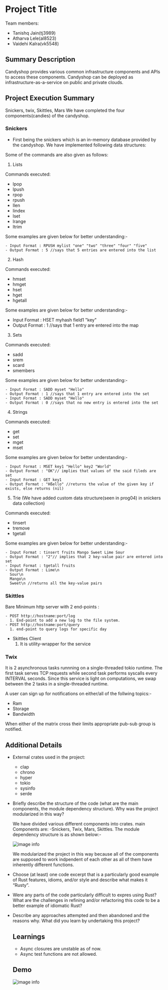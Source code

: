 # Project Title

Team members:

- Tanishq Jain(tj3989)
- Atharva Lele(al8523)
- Vaidehi Kalra(vk5548)

## Summary Description

Candyshop provides various common infrastructure components and APIs to access
these components. Candyshop can be deployed as infrastructure-as-a-service on
public and private clouds.

## Project Execution Summary

Snickers, twix, Skittles, Mars
We have completed the four components(candies) of the candyshop.

### Snickers

- First being the snickers which is an in-memory database provided by the candyshop.
  We have implemented following data structures:

Some of the commands are also given as follows:

1. Lists

Commands executed:

- lpop
- lpush
- rpop
- rpush
- llen
- lindex
- lset
- lrange
- ltrim

Some examples are given below for better understanding:-

    - Input Format : RPUSH mylist "one" "two" "three" "four" "five"
    - Output Format : 5 //says that 5 entries are entered into the list

2. Hash

Commands executed:

- hmset
- hmget
- hset
- hget
- hgetall

Some examples are given below for better understanding:-

- Input Format : HSET myhash field1 "key"
- Output Format : 1 //says that 1 entry are entered into the map

3. Sets

Commands executed:

- sadd
- srem
- scard
- smembers

Some examples are given below for better understanding:-

    - Input Format : SADD myset "Hello"
    - Output Format : 1 //says that 1 entry are entered into the set
    - Input Format : SADD myset "Hello"
    - Output Format : 0 //says that no new entry is entered into the set

4. Strings

Commands executed:

- get
- set
- mget
- mset

Some examples are given below for better understanding:-

    - Input Format : MSET key1 "Hello" key2 "World"
    - Output Format : "OK"// implies that values of the said fileds are set
    - Input Format : GET key1
    - Output Format : "Hßello" //returns the value of the given key if exists, else returns (nil)

5. Trie (We have added custom data structure(seen in prog04) in snickers data collection)

Commands executed:

- tinsert
- tremove
- tgetall

Some examples are given below for better understanding:-

    - Input Format : tinsert fruits Mango Sweet Lime Sour
    - Output Format : "2"// implies that 2 key-value pair are entered into set
    - Input Format : tgetall fruits
    - Output Format : Lime\n
      Sour\n
      Mango\n
      Sweet\n //returns all the key-value pairs

### Skittles

Bare Minimum http server with 2 end-points :

    - POST http://hostname:port/log
      1. End-point to add a new log to the file system.
    - POST http://hostname:port/query
      1. end-point to query logs for specific day

- Skittles Client
  1.  It is utility-wrapper for the service

### Twix

It is 2 asynchronous tasks runnning on a single-threaded tokio runtime.
The first task serves TCP requests while second task performs syscalls every INTERVAL seconds. Since this service is light on computations, we swap between the 2 tasks in a single-threaded runtime.

A user can sign up for notifications on either/all of the follwing topics:-

- Ram
- Storage
- Bandwidth

When either of the matrix cross their limits appropriate pub-sub group is notified.

## Additional Details

- External crates used in the project:

  - clap
  - chrono
  - hyper
  - tokio
  - sysinfo
  - serde

- Briefly describe the structure of the code (what are the main components, the
  module dependency structure). Why was the project modularized in this way?

  We have divided various different components into crates.
  main Components are:
  -Snickers, Twix, Mars, Skittles.
  The module dependency structure is as shown below:-

  ![image info](/Images/Components.jpeg)

  We modularized the project in this way because all of the components are supposed to work indpendent of each other as all of them have inherently different functions.

- Choose (at least) one code excerpt that is a particularly good example of Rust
  features, idioms, and/or style and describe what makes it “Rusty”.
- Were any parts of the code particularly difficult to expres using Rust? What
  are the challenges in refining and/or refactoring this code to be a better
  example of idiomatic Rust?
- Describe any approaches attempted and then abandoned and the reasons why. What
  did you learn by undertaking this project?

  ## Learnings

  - Async closures are unstable as of now.
  - Async test functions are not allowed.

  ## Demo

  ![image info](/Images/demo.jpeg)
